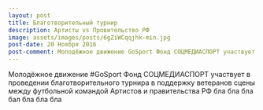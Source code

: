 ```yaml
---
layout: post
title: Благотворительный турнир
description: Артисты vs Провительство РФ
image: assets/images/posts/6gZiWCqqjhk-min.jpg
post-date: 20 Ноября 2016
post-comment: Молодёжное движение GoSport Фонд СОЦМЕДИАСПОРТ участвует в проведении благотворительного турнира в поддержку ветеранов сцены между футбольной командой Артистов и правительства РФ
---
```


Молодёжное движение #GoSport Фонд СОЦМЕДИАСПОРТ участвует в проведении благотворительного турнира в поддержку ветеранов сцены между футбольной командой Артистов и правительства РФ бла бла бла бал бла бла бла
